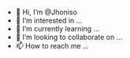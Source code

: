 - 👋 Hi, I’m @Jhoniso
- 👀 I’m interested in ...
- 🌱 I’m currently learning ...
- 💞️ I’m looking to collaborate on ...
- 📫 How to reach me ...

<!---
Jhoniso/Jhoniso is a ✨ special ✨ repository because its `README.md` (this file) appears on your GitHub profile.
You can click the Preview link to take a look at your changes.
--->
